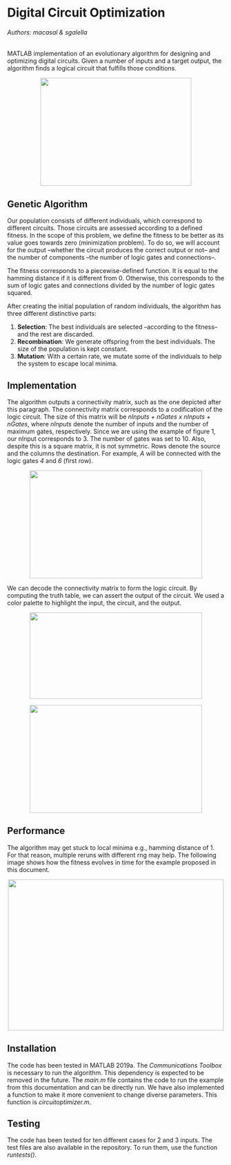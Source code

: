 # Digital Circuit Optimization
###### _Authors:  macasal & sgalella_

MATLAB implementation of an evolutionary algorithm for designing and optimizing digital circuits. Given a number of inputs and a target output, the algorithm finds a logical circuit that fulfills those conditions.

<p align="center">
    <img width="350" height="250" src="images/input-output.jpg">
</p>


## Genetic Algorithm
Our population consists of different individuals, which correspond to different circuits. Those circuits are assessed according to a defined fitness. In the scope of this problem, we define the fitness to be better as its value goes towards zero (minimization problem). To do so, we will account for the output –whether the circuit produces the correct output or not– and the number of components –the number of logic gates and connections–. 

The fitness corresponds to a piecewise-defined function. It is equal to the hamming distance if it is different from 0. Otherwise, this corresponds to the sum of logic gates and connections divided by the number of logic gates squared. 

After creating the initial population of random individuals, the algorithm has three different distinctive parts:
1. **Selection**: The best individuals are selected –according to the fitness– and the rest are discarded.
2. **Recombination**: We generate offspring from the best individuals. The size of the population is kept constant.
3. **Mutation**: With a certain rate, we mutate some of the individuals to help the system to escape local minima.

## Implementation
The algorithm outputs a connectivity matrix, such as the one depicted after this paragraph. The connectivity matrix corresponds to a codification of the logic circuit. The size of this matrix will be *nInputs + nGates x nInputs + nGates*, where *nInputs* denote the number of inputs and the number of maximum gates, respectively. Since we are using the example of figure 1, our nInput corresponds to 3. The number of gates was set to 10. Also, despite this is a square matrix, it is not symmetric. Rows denote the source and the columns the destination. For example, *A* will be connected with the logic gates *4* and *6* (first row).

<p align="center">
  <img width="400" height="250" src="images/connectivity_matrix.jpg">
</p>

We can decode the connectivity matrix to form the logic circuit. By computing the truth table, we can assert the output of the circuit. We used a color palette to highlight the input, the circuit, and the output.

<p align="center">
  <img width="400" height="200" src="images/circuit.jpg">
</p>


<p align="center">
  <img width="400" height="250" src="images/table_circuit.jpg">
</p>


## Performance
The algorithm may get stuck to local minima e.g., hamming distance of 1. For that reason, multiple reruns with different rng may help. The following image shows how the fitness evolves in time for the example proposed in this document.

<p align="center">
  <img width="500" height="350" src="images/evolution.jpg">
</p>


## Installation
The code has been tested in MATLAB 2019a. The *Communications Toolbox* is necessary to run the algorithm. This dependency is expected to be removed in the future. 
The *main.m* file contains the code to run the example from this documentation and can be directly run. We have also implemented a function to make it more convenient to change diverse parameters. This function is *circuitoptimizer.m*.


## Testing
The code has been tested for ten different cases for 2 and 3 inputs. The test files are also available in the repository. To run them, use the function *runtests()*.
